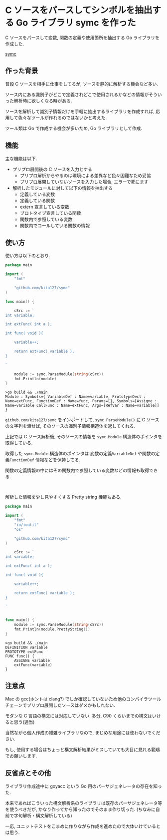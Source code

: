 # C ソースをパースしてシンボルを抽出する Go ライブラリ symc を作った

C ソースをパースして変数, 関数の定義や使用箇所を抽出する Go ライブラリを作成した.

[symc][1]

## 作った背景

普段 C ソースを相手に仕事をしてるが, ソースを静的に解析する機会など多い.

ソース内にある識別子がどこで定義されどこで使用されるかなどの情報がそういった解析時に欲しくなる時がある.

ソースを解析して識別子情報だけを手軽に抽出するライブラリを作成すれば, 応用して色々なツールが作れるのではないかと考えた.

ツール類は Go で作成する機会が多いため, Go ライブラリとして作成.


## 機能

主な機能は以下.

* プリプロ展開後の C ソースを入力とする
    * プリプロ解析からやるのは環境による差異など色々困難なため妥協
    * プリプロ展開していないソースを入力した場合, エラーで死にます
* 解析したモジュールに対して以下の情報を抽出する
    * 定義している変数
    * 定義している関数
    * extern 宣言している変数
    * プロトタイプ宣言している関数
    * 関数内で参照している変数
    * 関数内でコールしている関数の情報

## 使い方

使い方は以下のとおり.

```go
package main

import (
	"fmt"

	"github.com/kita127/symc"
)

func main() {

	cSrc := `
int variable;

int extFunc( int a );

int func( void ){

    variable++;

    return extFunc( variable );
}

`

	module := symc.ParseModule(string(cSrc))
	fmt.Println(module)
}
```

    >go build && ./main
    Module : Symbols={ VariableDef : Name=variable, PrototypeDecl : Name=extFunc, FunctionDef : Name=func, Params=[], Symbols=[Assigne : Name=variable CallFunc : Name=extFunc, Args=[RefVar : Name=variable]] }


`github.com/kita127/symc` をインポートして, `symc.ParseModule()` に C ソースの文字列を渡せば,
そのソースの識別子情報構造体を返してくれる.

上記では C ソース解析後, そのソースの情報を `symc.Module` 構造体のポインタを取得している.

取得した `symc.Module` 構造体のポインタは 変数の定義`VariableDef` や関数の定義`FunctionDef` 情報などを保持してる.

関数の定義情報の中にはその関数内で参照している変数などの情報も取得できる.

<br>

解析した情報を少し見やすくする Pretty string 機能もある.

```go
package main

import (
	"fmt"
	"io/ioutil"
	"os"

	"github.com/kita127/symc"
)

	cSrc := `
int variable;

int extFunc( int a );

int func( void ){

    variable++;

    return extFunc( variable );
}

`


func main() {
	module := symc.ParseModule(string(cSrc))
	fmt.Println(module.PrettyString())
}
```

    >go build && ./main
    DEFINITION variable
    PROTOTYPE extFunc
    FUNC func() {
        ASSIGNE variable
        extFunc(variable)
    }

## 注意点

Mac の gcc(ホントは clang?) でしか確認していないため他のコンパイラツールチェーンでプリプロ展開したソースはダメかもしれない.

モダンな C 言語の構文には対応していない. 多分, C90 くらいまでの構文はいけると思う(適当)

当然ながら個人作成の雑雑ライブラリなので, まじめな用途には使わないでください.

もし, 使用する場合はちょっと構文解析結果がミスしていても大目に見れる範疇でお願いします.


## 反省点とその他

ライブラリ作成途中に goyacc という Go 用のパーサジェネレータの存在を知った.

本来であればこういった構文解析系のライブラリは既存のパーサジェネレータ等を使うべきだが,
かなり作ってから知ったのでそのまま作り切った.  (ちなみに自前で字句解析・構文解析している)

一応, ユニットテストをこまめに作りながら作成を進めたので大体いけているとは思う.


[1]:https://github.com/kita127/symc

